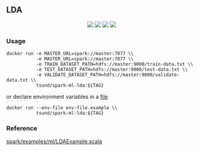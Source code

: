 ## LDA

<p align="center">
    <img src="https://img.shields.io/docker/stars/tsund/spark-ml-lda.svg" />
    <img src="https://img.shields.io/docker/pulls/tsund/spark-ml-lda.svg" />
    <img src="https://img.shields.io/docker/image-size/tsund/spark-ml-lda" />
    <img src="https://img.shields.io/docker/v/tsund/spark-ml-lda" />
</p>

### Usage

```shell
docker run -e MASTER_URL=spark://master:7077 \\
           -e MASTER_URL=spark://master:7077 \\
           -e TRAIN_DATASET_PATH=hdfs://master:9000/train-data.txt \\
           -e TEST_DATASET_PATH=hdfs://master:9000/test-data.txt \\
           -e VALIDATE_DATASET_PATH=hdfs://master:9000/validate-data.txt \\
           tsund/spark-ml-lda:${TAG}
```

or declare environment variables in a [file](env-file.example)

```shell
docker run --env-file env-file.example \\
           tsund/spark-ml-lda:${TAG}
```

### Reference

[spark/examples/ml/LDAExample.scala](https://github.com/apache/spark/blob/master/examples/src/main/scala/org/apache/spark/examples/ml/LDAExample.scala)
